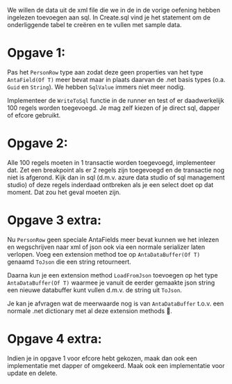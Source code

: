 We willen de data uit de xml file die we in de in de vorige oefening hebben ingelezen toevoegen aan sql. In Create.sql vind je het statement om de onderliggende tabel te creëren en te vullen met sample data.

# Opgave 1:
Pas het `PersonRow` type aan zodat deze geen properties van het type `AntaField(Of T)` meer bevat maar in plaats daarvan de .net basis types (o.a. `Guid` en `String`). We hebben `SqlValue` immers niet meer nodig.

Implementeer de `WriteToSql` functie in de runner en test of er daadwerkelijk 100 regels worden toegevoegd. Je mag zelf kiezen of je direct sql, dapper of efcore gebruikt.

# Opgave 2:
Alle 100 regels moeten in 1 transactie worden toegevoegd, implementeer dat. Zet een breakpoint als er 2 regels zijn toegevoegd en de transactie nog niet is afgerond. Kijk dan in sql (d.m.v. azure data studio of sql management studio) of deze regels inderdaad ontbreken als je een select doet op dat moment. Dat zou het geval moeten zijn.

# Opgave 3 extra:
Nu `PersonRow` geen speciale AntaFields meer bevat kunnen we het inlezen en wegschrijven naar xml of json ook via een normale serializer laten verlopen. Voeg een extension method toe op `AntaDataBuffer(Of T)` genaamd `ToJson` die een string retourneert.

Daarna kun je een extension method `LoadFromJson` toevoegen op het type `AntaDataBuffer(Of T)` waarmee je vanuit de eerder gemaakte json string een nieuwe databuffer kunt vullen d.m.v. de string uit `ToJson`.

Je kan je afvragen wat de meerwaarde nog is van `AntaDataBuffer` t.o.v. een normale .net dictionary met al deze extension methods 🤔.

# Opgave 4 extra:
Indien je in opgave 1 voor efcore hebt gekozen, maak dan ook een implementatie met dapper of omgekeerd. Maak ook een implementatie voor update en delete.
